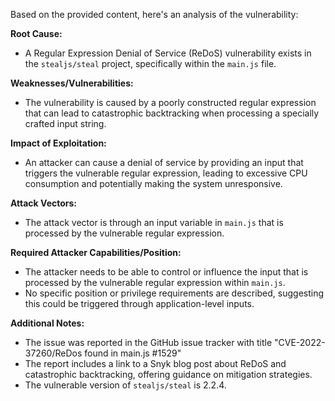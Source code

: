 Based on the provided content, here's an analysis of the vulnerability:

**Root Cause:**
- A Regular Expression Denial of Service (ReDoS) vulnerability exists in the `stealjs/steal` project, specifically within the `main.js` file.

**Weaknesses/Vulnerabilities:**
- The vulnerability is caused by a poorly constructed regular expression that can lead to catastrophic backtracking when processing a specially crafted input string.

**Impact of Exploitation:**
- An attacker can cause a denial of service by providing an input that triggers the vulnerable regular expression, leading to excessive CPU consumption and potentially making the system unresponsive.

**Attack Vectors:**
- The attack vector is through an input variable in `main.js` that is processed by the vulnerable regular expression.

**Required Attacker Capabilities/Position:**
- The attacker needs to be able to control or influence the input that is processed by the vulnerable regular expression within `main.js`.
- No specific position or privilege requirements are described, suggesting this could be triggered through application-level inputs.

**Additional Notes:**
- The issue was reported in the GitHub issue tracker with title "CVE-2022-37260/ReDos found in main.js #1529"
- The report includes a link to a Snyk blog post about ReDoS and catastrophic backtracking, offering guidance on mitigation strategies.
- The vulnerable version of `stealjs/steal` is 2.2.4.